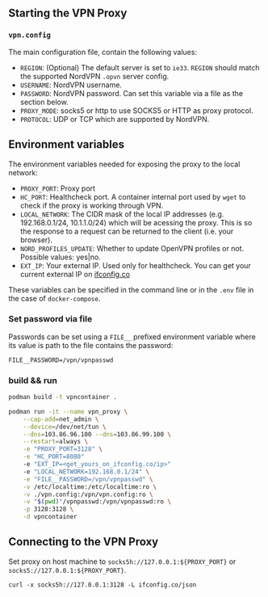 ## Starting the VPN Proxy

### `vpn.config`

The main configuration file, contain the following values:

- `REGION`: (Optional) The default server is set to `ie33`. `REGION` should match the supported NordVPN `.opvn` server config.
- `USERNAME`: NordVPN username.
- `PASSWORD`: NordVPN password. Can set this variable via a file as the section below.
- `PROXY_MODE`: socks5 or http to use SOCKS5 or HTTP as proxy protocol.
- `PROTOCOL`: UDP or TCP which are supported by NordVPN.

## Environment variables

The environment variables needed for exposing the proxy to the local network:

- `PROXY_PORT`: Proxy port
- `HC_PORT`: Healthcheck port. A container internal port used by `wget` to check if the proxy is working through VPN.
- `LOCAL_NETWORK`: The CIDR mask of the local IP addresses (e.g. 192.168.0.1/24, 10.1.1.0/24) which will be acessing the proxy. This is so the response to a request can be returned to the client (i.e. your browser).
- `NORD_PROFILES_UPDATE`: Whether to update OpenVPN profiles or not. Possible values: yes|no.
- `EXT_IP`: Your external IP. Used only for healthcheck. You can get your current external IP on [ifconfig.co](https://ifconfig.co/ip)

These variables can be specified in the command line or in the `.env` file in the case of `docker-compose`.

### Set password via file

Passwords can be set using a `FILE__` prefixed environment variable where its value is path to the file contains the password:

```Shell
FILE__PASSWORD=/vpn/vpnpasswd
```

### build && run

```bash
podman build -t vpncontainer .

podman run -it --name vpn_proxy \
    --cap-add=net_admin \
    --device=/dev/net/tun \
    --dns=103.86.96.100 --dns=103.86.99.100 \
    --restart=always \
    -e "PROXY_PORT=3128" \
    -e "HC_PORT=8080"
    -e "EXT_IP=<get_yours_on_ifconfig.co/ip>"
    -e "LOCAL_NETWORK=192.168.0.1/24" \
    -e "FILE__PASSWORD=/vpn/vpnpasswd" \
    -v /etc/localtime:/etc/localtime:ro \
    -v ./vpn.config:/vpn/vpn.config:ro \
    -v "$(pwd)"/vpnpasswd:/vpn/vpnpasswd:ro \
    -p 3128:3128 \
    -d vpncontainer
```

## Connecting to the VPN Proxy

Set proxy on host machine to `socks5h://127.0.0.1:${PROXY_PORT}` or `socks5://127.0.0.1:${PROXY_PORT}`.

```Shell
curl -x socks5h://127.0.0.1:3128 -L ifconfig.co/json
```